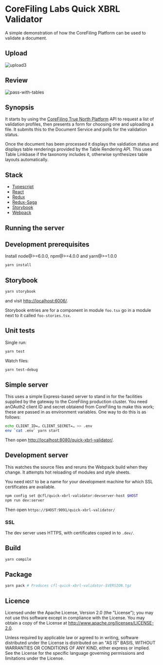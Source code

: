 # CoreFiling Labs Quick XBRL Validator

A simple demonstration of how the CoreFiling Platform can be used to validate a document.

## Upload

![upload3](https://user-images.githubusercontent.com/1489182/31607189-5a9ce7ea-b263-11e7-8233-c394db384606.png)

## Review

![pass-with-tables](https://user-images.githubusercontent.com/1489182/31607196-602adff0-b263-11e7-8846-4f8df0793487.PNG)


## Synopsis

It starts by using the [CoreFiling True North Platform][] API to request a list of validation
profiles, then presents a form for choosing one and uploading a file. It submits this
to the Document Service and polls for the validation status.

Once the document has been processed it displays the valdiation status
and displays table renderings provided by the Table Rendering API.
This uses Table Linkbase if the taxonomy includes it, otherwise
synthesizes table layouts automatically.

  [CoreFiling True North Platform]: https://www.corefiling.com/products/true-north/


## Stack

- [Typescript](https://github.com/Microsoft/TypeScript)
- [React](https://github.com/facebook/react)
- [Redux](http://redux.js.org/)
- [Redux-Saga](https://redux-saga.js.org/)
- [Storybook](https://storybook.js.org)
- [Webpack](https://github.com/webpack/webpack)


## Running the server


## Development prerequisites

Install node@>=6.0.0, npm@>=4.0.0 and yarn@>=1.0.0

```bash
yarn install
```


## Storybook

```bash
yarn storybook
```

and visit <http://localhost:6006/>.

Storybook entries are for a component in module `foo.tsx` go in a module next to it called `foo-stories.tsx`.


## Unit tests

Single run:

```bash
yarn test
```

Watch files:

```bash
yarn test-debug
```

## Simple server

This uses a simple Express-based server to stand in for the facilities supplied
by the gateway to the CoreFiling production cluster. You need anOAuth2
client ID and  secret obtaiend from CoreFiling to make this work; these are
passed in as environment variables. One way to do this is as follows:

```bash
echo CLIENT_ID=… CLIENT_SECRET=… >> .env
env `cat .env` yarn start
```

Then open <http://localhost:8080/quick-xbrl-validator/>.


## Development server

This watches the source files and reruns the Webpack build when they change.
It attempts hot reloading of modules and style sheets.

You need `HOST` to be a name for your development machine for which SSL certificates are available.

```bash
npm config set @cfl/quick-xbrl-validator:devserver-host $HOST
npm run dev:server
```

Then open `https://$HOST:9091/quick-xbrl-validator/`

### SSL

The dev server uses HTTPS, with certificates copied in to `.dev/`.


## Build

```bash
yarn compile
```


## Package

```bash
yarn pack # Produces cfl-quick-xbrl-validator-$VERSION.tgz
```


## Licence

Licensed under the Apache License, Version 2.0 (the "License");
you may not use this software except in compliance with the License.
You may obtain a copy of the License at <http://www.apache.org/licenses/LICENSE-2.0>.

Unless required by applicable law or agreed to in writing, software
distributed under the License is distributed on an "AS IS" BASIS,
WITHOUT WARRANTIES OR CONDITIONS OF ANY KIND, either express or implied.
See the License for the specific language governing permissions and
limitations under the License.
